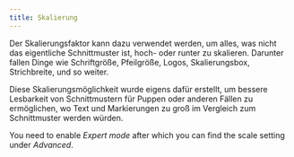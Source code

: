 ```yaml
---
title: Skalierung
---
```


Der Skalierungsfaktor kann dazu verwendet werden, um alles, was nicht das eigentliche Schnittmuster ist, hoch- oder runter zu skalieren. Darunter fallen Dinge wie Schriftgröße, Pfeilgröße, Logos, Skalierungsbox, Strichbreite, und so weiter.

Diese Skalierungsmöglichkeit wurde eigens dafür erstellt, um bessere Lesbarkeit von Schnittmustern für Puppen oder anderen Fällen zu ermöglichen, wo Text und Markierungen zu groß im Vergleich zum Schnittmuster werden würden.

You need to enable _Expert mode_ after which you can find the scale setting under _Advanced_.
